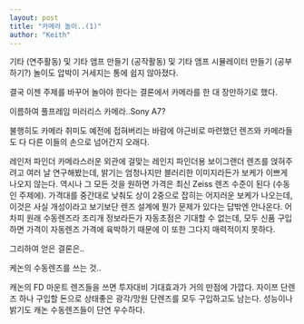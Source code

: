 ```yaml
---
layout: post
title: "카메라 놀이..(1)"
author: "Keith"
---
```



기타 (연주활동) 및 기타 앰프 만들기 (공작활동) 및 기타 앰프 시뮬레이터 만들기 (공부하기?) 놀이도 압박이 거세지는 통에 쉽지 않아졌다.




결국 이젠 주제를 바꾸어 놀아야 한다는 결론에서 카메라를 한 대 장만하기로 했다.




이름하여 풀프레임 미러리스 카메라..Sony A7?




불행히도 카메라 취미도 예전에 접혀버리는 바람에 야근비로 마련했던 렌즈와 카메라들도 다 다른 이들의 손으로 넘어간지 오래다.




레인저 파인더 카메라스러운 외관에 걸맞는 레인지 파인더용 보이그랜더 렌즈를 얹혀주려고 여러 날 연구해봤는데, 밝기는 엄청나지만 블러리한 이미지라든가 보케가 이쁘게 나오지 않는다. 역시나 그 모든 것을 원하면 가격은 최신 Zeiss 렌즈 수준이 된다 (수동인 주제에). 가격대를 중간대로 낮춰도 상이 2중으로 잡히는 어지러운 보케가 나오는데, 이것은 사실 개성이라고 보기보단 렌즈 설계에 뭔가 문제가 있다는 답밖엔 안나온다. 어차피 원래 수동렌즈라 조리개 정보라든가 자동초점은 기대할 수 없는데, 모두 신품 구입하면 가격이 자동렌즈 가격에 육박하기 때문에 이 또한 그다지 매력적이지 못하다.




그리하여 얻은 결론은..




케논의 수동렌즈를 쓰는 것..




캐논의 FD 마운트 렌즈들을 쓰면 투자대비 기대효과가 거의 만점에 가깝다. 자이쯔 단렌즈 하나 구입할 돈으로 상태좋은 광각/망원 단렌즈를 모두 구입하고도 남는다. 성능이나 밝기도 캐논 수동렌즈들이 단연 우수하다.








